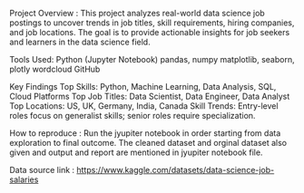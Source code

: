 Project Overview : 
This project analyzes real-world data science job postings to uncover trends in job titles, skill requirements, hiring companies, and job locations. The goal is to provide actionable insights for job seekers and learners in the data science field.

Tools Used:
Python (Jupyter Notebook)
pandas, numpy
matplotlib, seaborn, plotly
wordcloud
GitHub

Key Findings Top Skills:
Python, Machine Learning, Data Analysis, SQL, Cloud Platforms Top Job Titles: Data Scientist, Data Engineer, Data Analyst Top Locations: US, UK, Germany, India, Canada Skill Trends: Entry-level roles focus on generalist skills; senior roles require specialization.

How to reproduce :
Run the jyupiter notebook in order starting from data exploration to final outcome.
The cleaned dataset and orginal dataset also given and output and report are mentioned in jyupiter notebook file.

Data source link : https://www.kaggle.com/datasets/data-science-job-salaries
